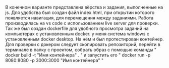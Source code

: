 В конечном варианте представлена вёрстка и задания, выполненные на js.
Для удобства был создан файл index.html, при открытии которого появляется навигация, для перемещения между заданиями.
Работа производилась на vs code с использованием live server для проверки.
Так же был создан dockerfile для удобного просмотра заданий на компьютерах с установленным docker. у меня система windows с установленным docker desktop. На нём и был протестирован контейнер.
Для проверки с докером следует скопировать репозиторий, перейти в терминале в папку с проектом, собрать образ с помощью команды " docker build -t "Имя контейнера" . " и запустить его " docker run -p 8080:8080 -p 3000:3000 "Имя контейнера" "

